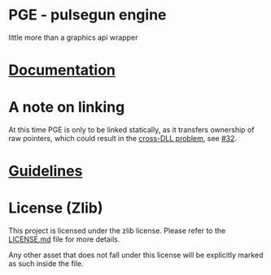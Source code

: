# PGE - pulsegun engine

little more than a graphics api wrapper

# [Documentation](https://juanjp600.github.io/pge/)

# A note on linking

At this time PGE is only to be linked statically, as it transfers ownership of raw pointers, which could result in the [cross-DLL problem](https://stackoverflow.com/questions/443147/c-mix-new-delete-between-libs), see [#32](/../../issues/32).

# [Guidelines](GUIDELINES_TOC.md)

# License (Zlib)

This project is licensed under the zlib license. Please refer to the [LICENSE.md](LICENSE.md) file for more details.

Any other asset that does not fall under this license will be explicitly marked as such inside the file.
